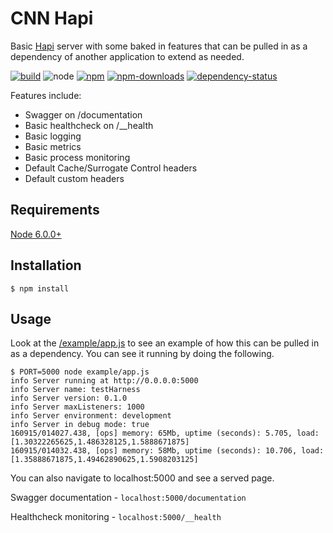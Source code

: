 # CNN Hapi

Basic [Hapi](http://hapijs.com/) server with some baked in features that can be
pulled in as a dependency of another application to extend as needed.

[![build](https://img.shields.io/travis/cnnlabs/cnn-hapi/master.svg?style=flat-square)](https://travis-ci.org/cnnlabs/cnn-hapi)
![node](https://img.shields.io/node/v/cnn-hapi.svg?style=flat-square)
[![npm](https://img.shields.io/npm/v/cnn-hapi.svg?style=flat-square)](https://www.npmjs.com/package/cnn-hapi)
[![npm-downloads](https://img.shields.io/npm/dm/cnn-hapi.svg?style=flat-square)](https://www.npmjs.com/package/cnn-hapi)
[![dependency-status](https://gemnasium.com/cnnlabs/cnn-hapi.svg)](https://gemnasium.com/cnnlabs/cnn-hapi)

Features include:

- Swagger on /documentation
- Basic healthcheck on /__health
- Basic logging
- Basic metrics
- Basic process monitoring
- Default Cache/Surrogate Control headers
- Default custom headers


## Requirements

[Node 6.0.0+](https://npmjs.org)


## Installation

```shell
$ npm install
```


## Usage

Look at the [/example/app.js](./example/app.js) to see an example of how this
can be pulled in as a dependency.  You can see it running by doing the
following.

```shell
$ PORT=5000 node example/app.js
info Server running at http://0.0.0.0:5000
info Server name: testHarness
info Server version: 0.1.0
info Server maxListeners: 1000
info Server environment: development
info Server in debug mode: true
160915/014027.438, [ops] memory: 65Mb, uptime (seconds): 5.705, load: [1.30322265625,1.486328125,1.5888671875]
160915/014032.438, [ops] memory: 58Mb, uptime (seconds): 10.706, load: [1.35888671875,1.49462890625,1.5908203125]
```

You can also navigate to localhost:5000 and see a served page.

Swagger documentation - `localhost:5000/documentation`

Healthcheck monitoring - `localhost:5000/__health`
